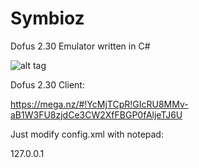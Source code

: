 # Symbioz
Dofus 2.30 Emulator written in C#

![alt tag](http://image.noelshack.com/fichiers/2015/52/1450734679-logosymbioz.png)

Dofus 2.30 Client: 

https://mega.nz/#!YcMjTCpR!GIcRU8MMv-aB1W3FU8zjdCe3CW2XfFBGP0fAljeTJ6U

Just modify config.xml with notepad:

<entry key="connection.host">127.0.0.1</entry>

